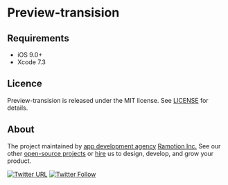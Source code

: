 # Preview-transision

## Requirements

- iOS 9.0+
- Xcode 7.3

## Licence

Preview-transision is released under the MIT license.
See [LICENSE](./LICENSE) for details.


## About
The project maintained by [app development agency](https://ramotion.com?utm_source=gthb&utm_medium=special&utm_campaign=preview-transision) [Ramotion Inc.](https://ramotion.com?utm_source=gthb&utm_medium=special&utm_campaign=preview-transision)
See our other [open-source projects](https://github.com/ramotion) or [hire](https://ramotion.com?utm_source=gthb&utm_medium=special&utm_campaign=preview-transision) us to design, develop, and grow your product.

[![Twitter URL](https://img.shields.io/twitter/url/http/shields.io.svg?style=social)](https://twitter.com/intent/tweet?text=https://github.com/ramotion/preview-transision)
[![Twitter Follow](https://img.shields.io/twitter/follow/ramotion.svg?style=social)](https://twitter.com/ramotion)

